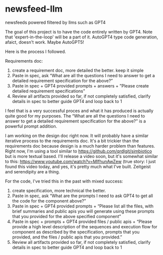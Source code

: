 # newsfeed-llm
newsfeeds powered filtered by llms such as GPT4

The goal of this project is to have the code entirely written by GPT4.  Note that 'expert-in-the-loop' will be a part of it. AutoGPT4 type code generation, afaict, doesn't work.   Maybe AutoGPT5!

Here is the process I followed.  

Requirements doc:

1. create a requirement doc, more detailed the better.  keep it simple
2. Paste in spec, ask “What are all the questions I need to answer to get a detailed requirement specification for the above?”
3. Paste in spec + GPT4 provided prompts + answers + ”Please create detailed requirement specifications"
4. Review all artifacts provided so far, if not completely satisfied, clarify details in spec to better guide GPT4 and loop back to 1

I feel that is a very successful proces and what it has produced is actually quite good for my purposes.  The “What are all the questions I need to answer to get a detailed requirement specification for the above?” is a powerful prompt addition.

I am working on the design doc right now.  It will probably have a similar iterative process to the requirements doc.  It's a bit trickier than the requirements doc because design is a much harder problem than features.  Right now, I'm using a tool similar to https://github.com/qrdlgit/simbiotico  but is more textual based.  I'll release a video soon, but it's somewhat similar to this: https://www.youtube.com/watch?v=MIfhunAwZew  (true story:  I just found this video today, and yes, it's pretty much what I've built.  Zeitgeist and serendipity are a thing.

For the code, I've tried this in the past with mixed success:

1. create specification, more technical the better.
2. Paste in spec, ask “What are the prompts I need to ask GPT4 to get all the code for the component above?”
3. Paste in spec + GPT4 provided prompts + “Please list all the files, with brief summaries and public apis you will generate using these prompts that you provided for the above specified component”
4. Paste in spec + prompts + GPT4 provided files / public apis + “Please provide a high level description of the sequences and execution flow for component as described by the specification, prompts that you provided, and the files / public apis that you provided.”
5. Review all artifacts provided so far, if not completely satisfied, clarify details in spec to better guide GPT4 and loop back to 1


